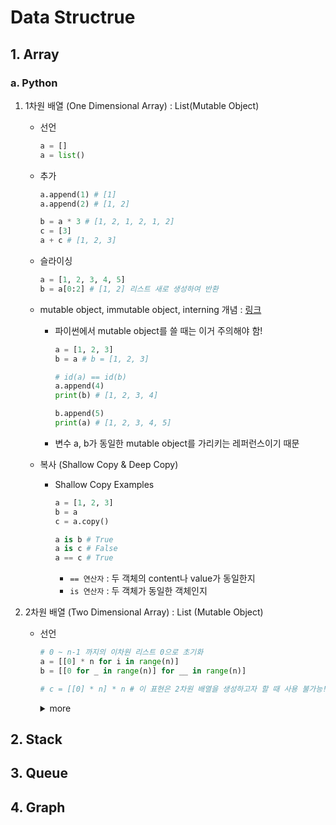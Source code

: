 # Data Structrue

## 1. Array

### a. Python

1. 1차원 배열 (One Dimensional Array) : List(Mutable Object)

    * 선언
        ```py
        a = []
        a = list()
        ```

    * 추가
        ```py
        a.append(1) # [1]
        a.append(2) # [1, 2]

        b = a * 3 # [1, 2, 1, 2, 1, 2]
        c = [3]
        a + c # [1, 2, 3]
        ```

    * 슬라이싱
        ```py
        a = [1, 2, 3, 4, 5]
        b = a[0:2] # [1, 2] 리스트 새로 생성하여 반환
        ```

    * mutable object, immutable object, interning 개념 : [링크](https://towardsdatascience.com/python-memory-and-objects-e7bec4a2845)
    
        * 파이썬에서 mutable object를 쓸 때는 이거 주의해야 함!
            ```py
            a = [1, 2, 3]
            b = a # b = [1, 2, 3]

            # id(a) == id(b)
            a.append(4)
            print(b) # [1, 2, 3, 4]

            b.append(5)
            print(a) # [1, 2, 3, 4, 5]
            ```

        * 변수 a, b가 동일한 mutable object를 가리키는 레퍼런스이기 때문

    * 복사 (Shallow Copy & Deep Copy)
        * Shallow Copy Examples
            ```py
            a = [1, 2, 3]
            b = a
            c = a.copy()

            a is b # True
            a is c # False
            a == c # True
            ```
            * `== 연산자` : 두 객체의 content나 value가 동일한지
            * `is 연산자` : 두 객체가 동일한 객체인지


2. 2차원 배열 (Two Dimensional Array) : List (Mutable Object)

    * 선언
        ```py
        # 0 ~ n-1 까지의 이차원 리스트 0으로 초기화
        a = [[0] * n for i in range(n)]
        b = [[0 for _ in range(n)] for __ in range(n)]

        # c = [[0] * n] * n # 이 표현은 2차원 배열을 생성하고자 할 때 사용 불가능!
        ```
        <details>
        <summary>more</summary>
            
            ```py
            a = [[0] * n for _ in range(n)]
            b = [[0 for _ in range(n)] for __ in range(n)]
            c = [[0] * n] * n

            for i in range(n):
                print(hex(id(a[i])), hex(id(b[i])), hex(id(c[i])))

            """
            i   id(a[i])    id(b[i])    id(c[i])
            0   0x10ae76400 0x10ae76740 0x10ae83c80
            1   0x10ae838c0 0x10ae83cc0 0x10ae83c80
            2   0x10ae83480 0x10ae61b80 0x10ae83c80
            3   0x10ae83a00 0x10ae83b40 0x10ae83c80
            4   0x10ae83d80 0x10ae83840 0x10ae83c80
            """
            ```
        </details>

## 2. Stack


## 3. Queue


## 4. Graph
